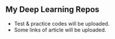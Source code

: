 ## My Deep Learning Repos

-   Test & practice codes will be uploaded.
-   Some links of article will be uploaded.
